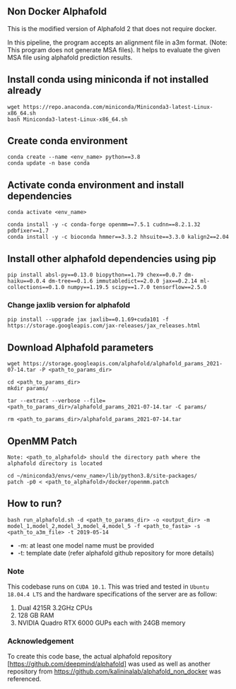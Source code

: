 ## Non Docker Alphafold
This is the modified version of Alphafold 2 that does not require docker.

In this pipeline, the program accepts an alignment file in a3m format. (Note: This program does not generate MSA files). It helps to evaluate the given MSA file using alphafold prediction results.


## Install conda using miniconda if not installed already
```
wget https://repo.anaconda.com/miniconda/Miniconda3-latest-Linux-x86_64.sh
bash Miniconda3-latest-Linux-x86_64.sh
```

## Create conda environment
```
conda create --name <env_name> python==3.8
conda update -n base conda
```

## Activate conda environment and install dependencies
```
conda activate <env_name>

conda install -y -c conda-forge openmm==7.5.1 cudnn==8.2.1.32 pdbfixer==1.7
conda install -y -c bioconda hmmer==3.3.2 hhsuite==3.3.0 kalign2==2.04
```

## Install other alphafold dependencies using pip
```
pip install absl-py==0.13.0 biopython==1.79 chex==0.0.7 dm-haiku==0.0.4 dm-tree==0.1.6 immutabledict==2.0.0 jax==0.2.14 ml-collections==0.1.0 numpy==1.19.5 scipy==1.7.0 tensorflow==2.5.0
```

### Change jaxlib version for alphafold
```
pip install --upgrade jax jaxlib==0.1.69+cuda101 -f https://storage.googleapis.com/jax-releases/jax_releases.html
```

## Download Alphafold parameters
```
wget https://storage.googleapis.com/alphafold/alphafold_params_2021-07-14.tar -P <path_to_params_dir>

cd <path_to_params_dir>
mkdir params/

tar --extract --verbose --file=<path_to_params_dir>/alphafold_params_2021-07-14.tar -C params/

rm <path_to_params_dir>/alphafold_params_2021-07-14.tar
```

## OpenMM Patch
`Note: <path_to_alphafold> should the directory path where the alphafold directory is located`

```
cd ~/miniconda3/envs/<env_name>/lib/python3.8/site-packages/
patch -p0 < <path_to_alphafold>/docker/openmm.patch
```

## How to run?
```
bash run_alphafold.sh -d <path_to_params_dir> -o <output_dir> -m model_1,model_2,model_3,model_4,model_5 -f <path_to_fasta> -s <path_to_a3m_file> -t 2019-05-14
```
- -m: at least one model name must be provided
- -t: template date (refer alphafold github repository for more details)

### Note
This codebase runs on `CUDA 10.1`. This was tried and tested in `Ubuntu 18.04.4 LTS` and the hardware specifications of the server are as follow:
1. Dual 4215R 3.2GHz CPUs
2. 128 GB RAM
3. NVIDIA Quadro RTX 6000 GUPs each with 24GB memory

### Acknowledgement
To create this code base, the actual alphafold repository [https://github.com/deepmind/alphafold] was used as well as another repository from https://github.com/kalininalab/alphafold_non_docker was referenced.
